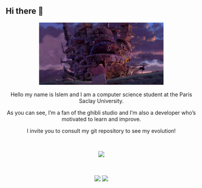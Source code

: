 ## Hi there 👋

<p align="center">
  <img src="assets/howl_moving_castle.jpg" alt="Howl's Castle" width="65%" />
</p>
<p align="center">Hello my name is Islem and I am a computer science student at the Paris Saclay University.</p>
<p align="center">As you can see, I’m a fan of the ghibli studio and I’m also a developer who’s motivated to learn and improve.</p> 
<p align="center">I invite you to consult my git repository to see my evolution!</p>
<br />
<p align="center">
  <img src="http://github-profile-summary-cards.vercel.app/api/cards/profile-details?username=ifoudil&theme=aura" />
</p>
<br />
<p align="center">
  <img src="http://github-profile-summary-cards.vercel.app/api/cards/repos-per-language?username=ifoudil&theme=aura" />
  <img src="http://github-profile-summary-cards.vercel.app/api/cards/productive-time?username=ifoudil&theme=aura&utcOffset=8" />
</p>
